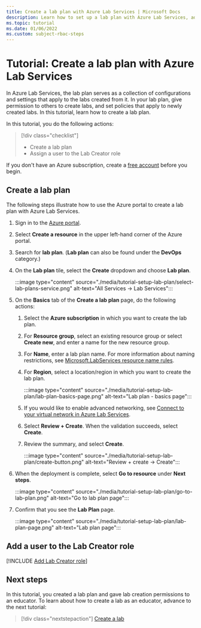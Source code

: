 ```yaml
---
title: Create a lab plan with Azure Lab Services | Microsoft Docs
description: Learn how to set up a lab plan with Azure Lab Services, add a lab creator, and specify Marketplace images to be used by labs in the lab plan. 
ms.topic: tutorial
ms.date: 01/06/2022
ms.custom: subject-rbac-steps
---
```


# Tutorial: Create a lab plan with Azure Lab Services

In Azure Lab Services, the lab plan serves as a collection of configurations and settings that apply to the labs created from it. In your lab plan, give permission to others to create labs, and set policies that apply to newly created labs. In this tutorial, learn how to create a lab plan.

In this tutorial, you do the following actions:

> [!div class="checklist"]
> * Create a lab plan
> * Assign a user to the Lab Creator role

If you don't have an Azure subscription, create a [free account](https://azure.microsoft.com/free/) before you begin.

## Create a lab plan

The following steps illustrate how to use the Azure portal to create a lab plan with Azure Lab Services.

1. Sign in to the [Azure portal](https://portal.azure.com).
1. Select **Create a resource** in the upper left-hand corner of the Azure portal.
1. Search for **lab plan**.  (**Lab plan** can also be found under the **DevOps** category.)
1. On the **Lab plan** tile, select the **Create** dropdown and choose **Lab plan**.

    :::image type="content" source="./media/tutorial-setup-lab-plan/select-lab-plans-service.png" alt-text="All Services -> Lab Services":::
1. On the **Basics** tab of the **Create a lab plan** page, do the following actions:
    1. Select the **Azure subscription** in which you want to create the lab plan.
    2. For **Resource group**, select an existing resource group or select **Create new**, and enter a name for the new resource group.
    3. For **Name**, enter a lab plan name. For more information about naming restrictions, see [Microsoft.LabServices resource name rules](../azure-resource-manager/management/resource-name-rules.md#microsoftlabservices).
    4. For **Region**, select a location/region in which you want to create the lab plan.

        :::image type="content" source="./media/tutorial-setup-lab-plan/lab-plan-basics-page.png" alt-text="Lab plan - basics page":::
    5. If you would like to enable advanced networking, see [Connect to your virtual network in Azure Lab Services](how-to-connect-vnet-injection.md).
    6. Select **Review + Create**. When the validation succeeds, select **Create**.
    7. Review the summary, and select **Create**.

        :::image type="content" source="./media/tutorial-setup-lab-plan/create-button.png" alt-text="Review + create -> Create":::
1. When the deployment is complete, select **Go to resource** under **Next steps**.

    :::image type="content" source="./media/tutorial-setup-lab-plan/go-to-lab-plan.png" alt-text="Go to lab plan page":::
1. Confirm that you see the **Lab Plan** page.

    :::image type="content" source="./media/tutorial-setup-lab-plan/lab-plan-page.png" alt-text="Lab plan page":::

## Add a user to the Lab Creator role

[!INCLUDE [Add Lab Creator role](./includes/lab-services-add-lab-creator.md)]

## Next steps

In this tutorial, you created a lab plan and gave lab creation permissions to an educator. To learn about how to create a lab as an educator, advance to the next tutorial:

> [!div class="nextstepaction"]
> [Create a lab](tutorial-setup-lab.md)
